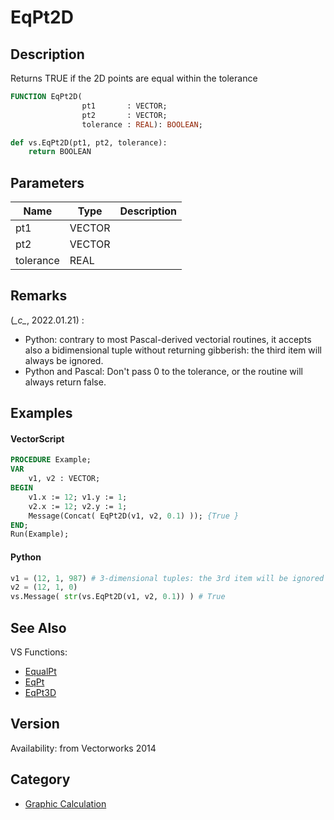 # EqPt2D

## Description
Returns TRUE if the 2D points are equal within the tolerance

```pascal
FUNCTION EqPt2D(
				pt1       : VECTOR;
				pt2       : VECTOR;
				tolerance : REAL): BOOLEAN;
```

```python
def vs.EqPt2D(pt1, pt2, tolerance):
    return BOOLEAN
```

## Parameters
|Name|Type|Description|
|---|---|---|
|pt1|VECTOR|   |
|pt2|VECTOR|   |
|tolerance|REAL|   |

## Remarks
(*\_c\_*, 2022.01.21) :
* Python: contrary to most Pascal-derived vectorial routines, it accepts also a bidimensional tuple without returning gibberish: the third item will always be ignored. 
* Python and Pascal: Don't pass 0 to the tolerance, or the routine will always return false.

## Examples
#### VectorScript ####
```pascal
PROCEDURE Example;
VAR
    v1, v2 : VECTOR;
BEGIN
    v1.x := 12; v1.y := 1; 
    v2.x := 12; v2.y := 1;
    Message(Concat( EqPt2D(v1, v2, 0.1) )); {True }
END;
Run(Example);
```
#### Python ####
```python
v1 = (12, 1, 987) # 3-dimensional tuples: the 3rd item will be ignored
v2 = (12, 1, 0)
vs.Message( str(vs.EqPt2D(v1, v2, 0.1)) ) # True
```

## See Also
VS Functions:
* [EqualPt](EqualPt.md)
* [EqPt](EqPt.md)
* [EqPt3D](EqPt3D.md)

## Version
Availability: from Vectorworks 2014

## Category
* [Graphic Calculation](../Categories/Graphic%20Calculation.md)
